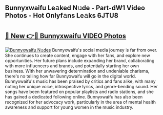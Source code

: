 ## Bunnyxwaifu Le𝚊ked N𝚞de - Part-dW1 Video Photos - Hot Onlyf𝚊ns Le𝚊ks 6JTU8

# <h2><a href="http://ab29162.deff.icu/?id=Bunnyxwaifu">🔗 New 👉🔴 Bunnyxwaifu VIDEO Photos</a></h2>

[![Bunnyxwaifu N𝚞des](https://i.imgur.com/rIISA9y.gif)](http://ab29162.deff.icu/?id=Bunnyxwaifu)
Bunnyxwaifu's social media journey is far from over. She continues to create content, engage with her fans, and explore new opportunities. Her future plans include expanding her brand, collaborating with more influencers and brands, and potentially starting her own business. With her unwavering determination and undeniable charisma, there's no telling how far Bunnyxwaifu will go in the digital world. Bunnyxwaifu's music has been praised by critics and fans alike, with many noting her unique voice, introspective lyrics, and genre-bending sound. Her songs have been featured on popular playlists and radio stations, and she has gained a dedicated following online. Bunnyxwaifu has also been recognized for her advocacy work, particularly in the area of mental health awareness and support for young women in the music industry.
